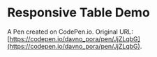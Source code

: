 # Responsive Table Demo

A Pen created on CodePen.io. Original URL: [https://codepen.io/davno_pora/pen/JjZLqbG](https://codepen.io/davno_pora/pen/JjZLqbG).

